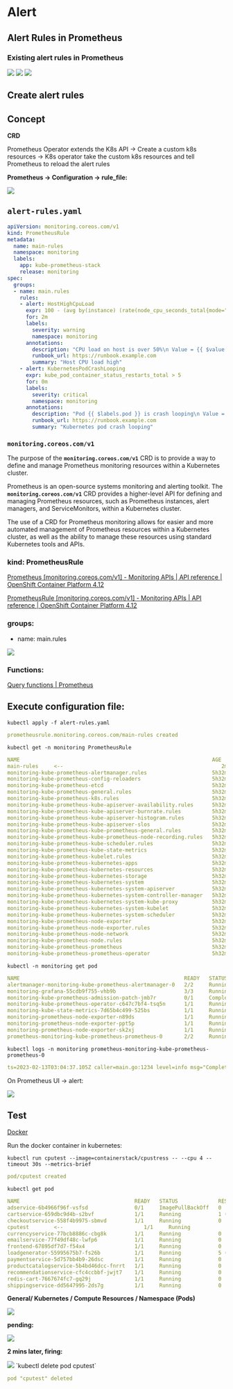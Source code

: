 # Alert

## Alert Rules in Prometheus

### Existing alert rules in Prometheus
<img src="./images/alert1.png">
<img src="./images/alert2.png">
<img src="./images/alert3.png">

## Create alert rules

## Concept

**CRD**

Prometheus Operator extends the K8s API → Create a custom k8s resources → K8s operator take the custom k8s resources and tell Prometheus to reload the alert rules

**Prometheus → Configuration → rule_file:**

<img src="./images/alert4.png">

## `alert-rules.yaml`

```yaml
apiVersion: monitoring.coreos.com/v1
kind: PrometheusRule
metadata:
  name: main-rules
  namespace: monitoring
  labels:
    app: kube-prometheus-stack 
    release: monitoring
spec:
  groups:
  - name: main.rules
    rules:
    - alert: HostHighCpuLoad
      expr: 100 - (avg by(instance) (rate(node_cpu_seconds_total{mode="idle"}[2m])) * 100) > 50
      for: 2m
      labels:
        severity: warning
        namespace: monitoring
      annotations:
        description: "CPU load on host is over 50%\n Value = {{ $value }}\n Instance = {{ $labels.instance }}\n"
        runbook_url: https://runbook.example.com
        summary: "Host CPU load high"
    - alert: KubernetesPodCrashLooping
      expr: kube_pod_container_status_restarts_total > 5
      for: 0m
      labels:
        severity: critical
        namespace: monitoring
      annotations: 
        description: "Pod {{ $labels.pod }} is crash looping\n Value = {{ $value }}"
        runbook_url: https://runbook.example.com
        summary: "Kubernetes pod crash looping"
```

### `monitoring.coreos.com/v1`

The purpose of the **`monitoring.coreos.com/v1`** CRD is to provide a way to define and manage Prometheus monitoring resources within a Kubernetes cluster.

Prometheus is an open-source systems monitoring and alerting toolkit. The **`monitoring.coreos.com/v1`** CRD provides a higher-level API for defining and managing Prometheus resources, such as Prometheus instances, alert managers, and ServiceMonitors, within a Kubernetes cluster.

The use of a CRD for Prometheus monitoring allows for easier and more automated management of Prometheus resources within a Kubernetes cluster, as well as the ability to manage these resources using standard Kubernetes tools and APIs.

### kind: PrometheusRule

[Prometheus [monitoring.coreos.com/v1] - Monitoring APIs | API reference | OpenShift Container Platform 4.12](https://docs.openshift.com/container-platform/4.12/rest_api/monitoring_apis/prometheus-monitoring-coreos-com-v1.html)

[PrometheusRule [monitoring.coreos.com/v1] - Monitoring APIs | API reference | OpenShift Container Platform 4.12](https://docs.openshift.com/container-platform/4.12/rest_api/monitoring_apis/prometheusrule-monitoring-coreos-com-v1.html)

### groups:
  - name: main.rules

<img src="./images/alert5.png">

### Functions:

[Query functions | Prometheus](https://prometheus.io/docs/prometheus/latest/querying/functions/#functions)

## Execute configuration file:

`kubectl apply -f alert-rules.yaml`

```yaml
prometheusrule.monitoring.coreos.com/main-rules created
```

`kubectl get -n monitoring PrometheusRule`

```yaml
NAME                                                              AGE
main-rules     <--                                                   2m22s
monitoring-kube-prometheus-alertmanager.rules                     5h32m
monitoring-kube-prometheus-config-reloaders                       5h32m
monitoring-kube-prometheus-etcd                                   5h32m
monitoring-kube-prometheus-general.rules                          5h32m
monitoring-kube-prometheus-k8s.rules                              5h32m
monitoring-kube-prometheus-kube-apiserver-availability.rules      5h32m
monitoring-kube-prometheus-kube-apiserver-burnrate.rules          5h32m
monitoring-kube-prometheus-kube-apiserver-histogram.rules         5h32m
monitoring-kube-prometheus-kube-apiserver-slos                    5h32m
monitoring-kube-prometheus-kube-prometheus-general.rules          5h32m
monitoring-kube-prometheus-kube-prometheus-node-recording.rules   5h32m
monitoring-kube-prometheus-kube-scheduler.rules                   5h32m
monitoring-kube-prometheus-kube-state-metrics                     5h32m
monitoring-kube-prometheus-kubelet.rules                          5h32m
monitoring-kube-prometheus-kubernetes-apps                        5h32m
monitoring-kube-prometheus-kubernetes-resources                   5h32m
monitoring-kube-prometheus-kubernetes-storage                     5h32m
monitoring-kube-prometheus-kubernetes-system                      5h32m
monitoring-kube-prometheus-kubernetes-system-apiserver            5h32m
monitoring-kube-prometheus-kubernetes-system-controller-manager   5h32m
monitoring-kube-prometheus-kubernetes-system-kube-proxy           5h32m
monitoring-kube-prometheus-kubernetes-system-kubelet              5h32m
monitoring-kube-prometheus-kubernetes-system-scheduler            5h32m
monitoring-kube-prometheus-node-exporter                          5h32m
monitoring-kube-prometheus-node-exporter.rules                    5h32m
monitoring-kube-prometheus-node-network                           5h32m
monitoring-kube-prometheus-node.rules                             5h32m
monitoring-kube-prometheus-prometheus                             5h32m
monitoring-kube-prometheus-prometheus-operator                    5h32m
```

`kubectl -n monitoring get pod`

```yaml
NAME                                                     READY   STATUS      RESTARTS   AGE
alertmanager-monitoring-kube-prometheus-alertmanager-0   2/2     Running     0          5h34m
monitoring-grafana-55cdb9f755-vhb9b                      3/3     Running     0          5h34m
monitoring-kube-prometheus-admission-patch-jmb7r         0/1     Completed   0          5h34m
monitoring-kube-prometheus-operator-c647c7bf4-tsq5n      1/1     Running     0          5h34m
monitoring-kube-state-metrics-7d65b4c499-525bs           1/1     Running     0          5h34m
monitoring-prometheus-node-exporter-n89ds                1/1     Running     0          5h34m
monitoring-prometheus-node-exporter-ppt5p                1/1     Running     0          5h34m
monitoring-prometheus-node-exporter-sk2xj                1/1     Running     0          5h16m
prometheus-monitoring-kube-prometheus-prometheus-0       2/2     Running     0          5h34m
```

`kubectl logs -n monitoring prometheus-monitoring-kube-prometheus-prometheus-0`

```yaml
ts=2023-02-13T03:04:37.105Z caller=main.go:1234 level=info msg="Completed loading of configuration file" filename=/etc/prometheus/config_out/prometheus.env.yaml totalDuration=109.489794ms db_storage=2.025µs remote_storage=3.369µs web_handler=1.205µs query_engine=2.097µs scrape=2.790508ms scrape_sd=1.264379ms notify=17.337µs notify_sd=356.337µs rules=98.411942ms tracing=6.742µs
```

On Prometheus UI → alert:

<img src="./images/alert6.png">

## Test

[Docker](https://hub.docker.com/r/containerstack/cpustress)

Run the docker container in kubernetes:

`kubectl run cputest --image=containerstack/cpustress -- --cpu 4 --timeout 30s --metrics-brief`

```yaml
pod/cputest created
```

`kubectl get pod`

```yaml
NAME                                     READY   STATUS             RESTARTS        AGE
adservice-6b4966f96f-vsfsd               0/1     ImagePullBackOff   0               6h11m
cartservice-659dbc9d4b-s2bvf             1/1     Running            1 (130m ago)    6h11m
checkoutservice-558f4b9975-sbmvd         1/1     Running            0               6h12m
cputest        <--                          1/1     Running            0               20s
currencyservice-77bcb8886c-cbg8k         1/1     Running            0               6h11m
emailservice-77f49df48c-lwfp6            1/1     Running            0               6h12m
frontend-67895df7d7-f54x4                1/1     Running            0               6h12m
loadgenerator-55995675b7-fs26b           1/1     Running            5 (6h10m ago)   6h11m
paymentservice-5d757bb4b9-26dsc          1/1     Running            0               6h12m
productcatalogservice-5b4bd46dcc-fnrrt   1/1     Running            0               6h12m
recommendationservice-cfc4ccbbf-jwjt7    1/1     Running            0               6h12m
redis-cart-7667674fc7-gq29j              1/1     Running            0               6h11m
shippingservice-dd5647995-2ds7g          1/1     Running            0               6h11m
```

**General/
Kubernetes / Compute Resources / Namespace (Pods)**

<img src="./images/alert7.png">

**pending:**

<img src="./images/alert8.png">

**2 mins later, firing:**

<img src="./images/alert9.png">
`kubectl delete pod cputest`

```yaml
pod "cputest" deleted
```
